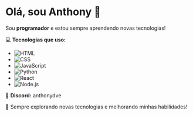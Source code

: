 # Olá, sou Anthony 👋

Sou **programador** e estou sempre aprendendo novas tecnologias!  

💻 **Tecnologias que uso:**
-  ![HTML](https://img.shields.io/badge/HTML-E34F26?style=for-the-badge&logo=html5&logoColor=white)
-  ![CSS](https://img.shields.io/badge/CSS-1572B6?style=for-the-badge&logo=css3&logoColor=white)
-  ![JavaScript](https://img.shields.io/badge/JavaScript-F7DF1E?style=for-the-badge&logo=javascript&logoColor=black)
-  ![Python](https://img.shields.io/badge/Python-3776AB?style=for-the-badge&logo=python&logoColor=white)
-  ![React](https://img.shields.io/badge/React-61DAFB?style=for-the-badge&logo=react&logoColor=black)
-  ![Node.js](https://img.shields.io/badge/Node.js-339933?style=for-the-badge&logo=node.js&logoColor=white)

📱 **Discord:** anthonydve  

🚀 Sempre explorando novas tecnologias e melhorando minhas habilidades!
